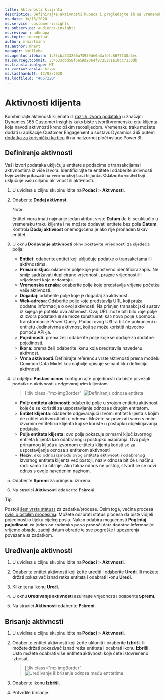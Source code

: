 ```yaml
---
title: Aktivnosti klijenta
description: Definirajte aktivnosti kupaca i pregledajte ih na vremenskoj traci klijenta.
ms.date: 10/13/2020
ms.service: customer-insights
ms.subservice: audience-insights
ms.reviewer: adkuppa
ms.topic: conceptual
author: m-hartmann
ms.author: mhart
manager: shellyha
ms.openlocfilehash: 1c95cba333266a73959de0a3afe1c8677130a3ec
ms.sourcegitcommit: 334633cbd58f5659d20b4f87252c1a10cc7130db
ms.translationtype: HT
ms.contentlocale: hr-HR
ms.lasthandoff: 12/03/2020
ms.locfileid: "4667220"
---
```

# <a name="customer-activities"></a>Aktivnosti klijenta

Kombinirajte aktivnosti klijenata iz [raznih izvora podataka](data-sources.md) u značajci Dynamics 365 Customer Insights kako biste stvorili vremensku crtu klijenta koja navodi aktivnosti kronološkim redoslijedom. Vremensku traku možete dodati u aplikacije Customer Engagement u sustavu Dynamics 365 putem [dodatka za korisničku karticu](customer-card-add-in.md) ili na nadzornoj ploči usluge Power BI.

## <a name="define-an-activity"></a>Definiranje aktivnosti

Vaši izvori podataka uključuju entitete s podacima o transakcijama i aktivnostima iz više izvora. Identificirajte te entitete i odaberite aktivnosti koje želite prikazati na vremenskoj traci klijenta. Odaberite entitet koji uključuje vašu ciljanu aktivnost ili aktivnosti.

1. U uvidima u ciljnu skupinu idite na **Podaci** > **Aktivnosti**.

1. Odaberite **Dodaj aktivnost**.

   > [!NOTE]
   > Entitet mora imati najmanje jedan atribut vrste **Datum** da bi se uključio u vremensku traku klijenta i ne možete dodavati entitete bez polja **Datum**. Kontrola **Dodaj aktivnost** onemogućena je ako nije pronađen takav entitet.

1. U oknu **Dodavanje aktivnosti** okno postavite vrijednosti za sljedeća polja:

   - **Entitet**: odaberite entitet koji uključuje podatke o transakcijama ili aktivnostima.
   - **Primarni ključ**: odaberite polje koje jedinstveno identificira zapis. Ne smije sadržavati duplicirane vrijednosti, prazne vrijednosti ili vrijednosti koje nedostaju.
   - **Vremenska oznaka**: odaberite polje koje predstavlja vrijeme početka vaše aktivnosti.
   - **Događaj**: odaberite polje koje je događaj za aktivnost.
   - **Web-adresa**: Odaberite polje koje predstavlja URL koji pruža dodatne informacije o ovoj aktivnosti. Na primjer, transakcijski sustav iz kojega je potekla ova aktivnost. Ovaj URL može biti bilo koje polje iz izvora podataka ili se može konstruirati kao novo polje s pomoću transformacije Power Query. Podaci ovog URL-a bit će pohranjeni u entitetu Jedinstvena aktivnost, koji se može koristiti nizvodno pomoću API-ja.
   - **Pojedinosti**: prema želji odaberite polje koje se dodaje za dodatne pojedinosti.
   - **Ikona**: prema želji odaberite ikonu koja predstavlja navedenu aktivnost.
   - **Vrsta aktivnosti**: Definirajte referencu vrste aktivnosti prema modelu Common Data Model koji najbolje opisuje semantičku definiciju aktivnosti.

1. U odjeljku **Postavi odnos** konfigurirajte pojedinosti da biste povezali podatke o aktivnosti s odgovarajućim klijentom.

   > [!div class="mx-imgBorder"]
   > ![Definiranje odnosa entiteta](media/activities-entities-define.png "Definiranje odnosa entiteta")

    - **Polje entiteta aktivnosti**: odaberite polje u svojem entitetu aktivnosti koje će se koristiti za uspostavljanje odnosa s drugim entitetom.
    - **Entitet klijenta**: odaberite odgovarajući izvorni entitet klijenta s kojim će entitet aktivnosti biti u odnosu. Možete se povezati samo s onim izvornim entitetima klijenta koji se koriste u postupku objedinjavanja podataka.
    - **Polje entiteta klijenta**: ovo polje pokazuje primarni ključ izvornog entiteta klijenta kao odabranog u postupku mapiranja. Ovo polje primarnog ključa u izvornom entitetu klijenta koristi se za uspostavljanje odnosa s entitetom aktivnosti.
    - **Naziv**: ako odnos između ovog entiteta aktivnosti i odabranog izvornog entiteta klijenta već postoji, naziv odnosa bit će u načinu rada samo za čitanje. Ako takav odnos ne postoji, stvorit će se novi odnos s ovdje navedenim nazivom.

1. Odaberite **Spremi** za primjenu izmjena.

1. Na stranici **Aktivnosti** odaberite **Pokreni**.

> [!TIP]
> Postoji [šest vrsta statusa](system.md#status-types) za zadatke/procese. Osim toga, većina procesa [ovisi o ostalim procesima](system.md#refresh-policies). Možete odabrati status procesa da biste vidjeli pojedinosti o tijeku cijelog posla. Nakon odabira mogućnosti **Pogledaj pojedinosti** za jedan od zadataka posla pronaći ćete dodatne informacije: vrijeme obrade, zadnji datum obrade te sve pogreške i upozorenja povezana sa zadatkom.

## <a name="edit-an-activity"></a>Uređivanje aktivnosti

1. U uvidima u ciljnu skupinu idite na **Podaci** > **Aktivnosti**.

2. Odaberite entitet aktivnosti koji želite urediti i odaberite **Uredi**. Ili možete držati pokazivač iznad retka entiteta i odabrati ikonu **Uredi**.

3. Kliknite na ikonu **Uredi**.

4. U oknu **Uređivanje aktivnosti** ažurirajte vrijednosti i odaberite **Spremi**.

5. Na stranici **Aktivnosti** odaberite **Pokreni**.

## <a name="delete-an-activity"></a>Brisanje aktivnosti

1. U uvidima u ciljnu skupinu idite na **Podaci** > **Aktivnosti**.

2. Odaberite entitet aktivnosti koji želite ukloniti i odaberite **Izbriši**. Ili možete držati pokazivač iznad retka entiteta i odabrati ikonu **Izbriši**. Usto možete odabrati više entiteta aktivnosti koje ćete istovremeno izbrisati.
   > [!div class="mx-imgBorder"]
   > ![Uređivanje ili brisanje odnosa među entitetima](media/activities-entities-edit-delete.png "Uređivanje ili brisanje odnosa među entitetima")

3. Odaberite ikonu **Izbriši**.

4. Potvrdite brisanje.
